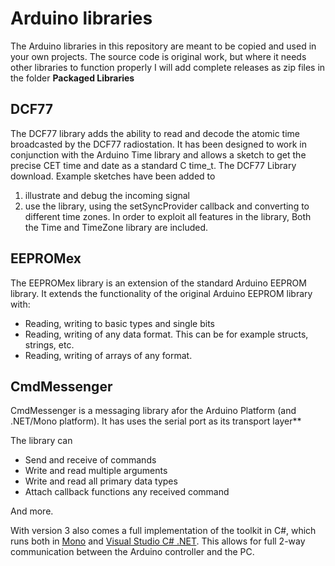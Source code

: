 # Arduino libraries 

The Arduino libraries in this repository are meant to be copied and used in your own projects. The source code is original work, but where it needs other libraries to function properly I will add complete releases as zip files in the folder **Packaged Libraries**

## DCF77

The DCF77 library adds the ability to read and decode the atomic time broadcasted by the 
DCF77 radiostation. It has been designed to work in conjunction with the Arduino Time 
library and allows a sketch to get the precise CET time and date as a standard C time_t.
The DCF77 Library download. Example sketches have been added to 
1) illustrate and debug the incoming signal 
2) use the library, using the setSyncProvider callback and converting to different 
   time zones. In order to exploit all features in the library, Both the Time and 
   TimeZone library are included.
   
## EEPROMex

The EEPROMex library is an extension of the standard Arduino EEPROM library. It extends the functionality of the original Arduino EEPROM library with:

- Reading, writing to basic types and single bits
- Reading, writing of any data format. This can be for example structs, strings, etc.
- Reading, writing of arrays of any format.  

## CmdMessenger 

CmdMessenger is a messaging library afor the Arduino Platform (and .NET/Mono platform). It has uses the serial port as its transport layer** 

The library can

- Send and receive of commands 
- Write and read multiple arguments
- Write and read all primary data types
- Attach callback functions any received command

And more. 


With version 3 also comes a full implementation of the toolkit in C#, which runs both in [Mono](monodevelop.com/Download)  and [Visual Studio C# .NET](www.microsoft.com/visualstudio/eng#downloads). This allows for full 2-way communication between the Arduino controller and the PC.
